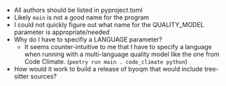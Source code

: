 

  * All authors should be listed in pyproject.toml
  * Likely `main` is not a good name for the program
  * I could not quickly figure out what name for the QUALITY_MODEL parameter is appropriate/needed
  * Why do I have to specifiy a LANGUAGE parameter?
    - It seems counter-intuitive to me that I have to specify a language when running with a multi-language quality model like the one from Code Climate. (`poetry run main . code_climate python`)
  * How would it work to build a release of byoqm that would include tree-sitter sources?
